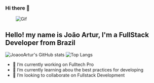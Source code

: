 ### Hi there 👋
<p style="width:20%" align="center">
  <img src="https://66.media.tumblr.com/a5f012a2bc5a5f612c592a71c09713a3/tumblr_mrnj1lGkXQ1rfjowdo1_500.gif" alt="Gif">
</p>

## Hello! my name is João Artur, I'm a FullStack Developer from Brazil

![JoaooArtur's GitHub stats](https://github-readme-stats.vercel.app/api?username=joaooartur&show_icons=true&theme=dark&hide_border=true&bg_color=161b22)
![Top Langs](https://github-readme-stats.vercel.app/api/top-langs/?username=joaooartur&langs_count=3&theme=dark&hide_border=true&bg_color=161b22)

- 🔭 I’m currently working on Fulltech Pro
- 🌱 I’m currently learning abou the best practices for developing
- 👯 I’m looking to collaborate on Fullstack Development
